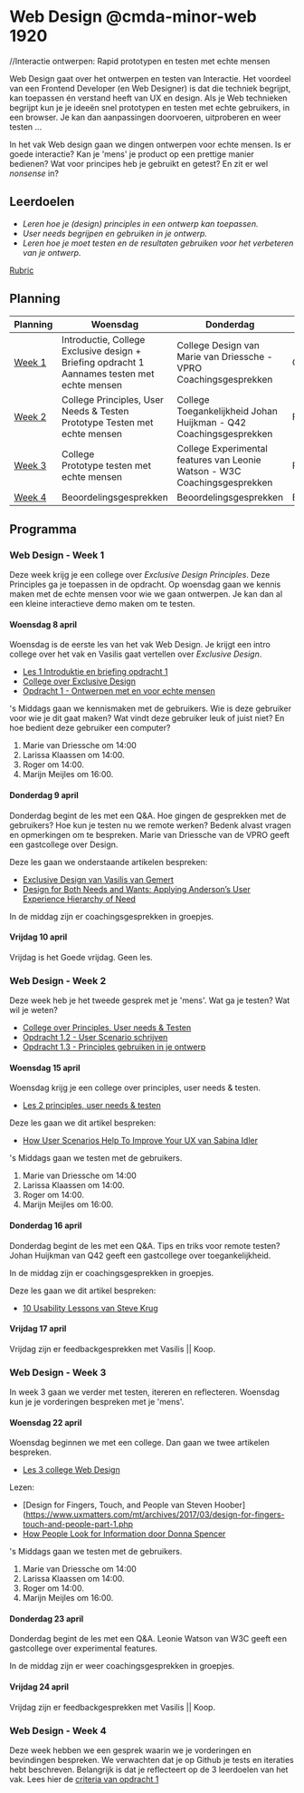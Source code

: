 # Web Design @cmda-minor-web 1920
//Interactie ontwerpen: Rapid prototypen en testen met echte mensen

Web Design gaat over het ontwerpen en testen van Interactie. Het voordeel van een Frontend Developer (en Web Designer) is dat die techniek begrijpt, kan toepassen én verstand heeft van UX en design. Als je Web technieken begrijpt kun je je ideeën snel prototypen en testen met echte gebruikers, in een browser. Je kan dan aanpassingen doorvoeren, uitproberen en weer testen ...

In het vak Web design gaan we dingen ontwerpen voor echte mensen. Is er goede interactie? Kan je 'mens' je product op een prettige manier bedienen? Wat voor principes heb je gebruikt en getest? En zit er wel _nonsense_ in?



## Leerdoelen
- _Leren hoe je (design) principles in een ontwerp kan toepassen._
- _User needs begrijpen en gebruiken in je ontwerp._
- _Leren hoe je moet testen en de resultaten gebruiken voor het verbeteren van je ontwerp._

[Rubric](https://docs.google.com/spreadsheets/d/1no32c9YyAP78VMcqfA5i5at2OrxP9ce1d8dVGnii4Vs/)



## Planning

| Planning  | Woensdag  |  Donderdag | Vrijdag  |
|---|---|---|---|
| <a href=#Web-Desig-Week-1>Week 1</a>  | Introductie, College Exclusive design + Briefing opdracht 1 <br>Aannames testen met echte mensen| College Design van Marie van Driessche - VPRO <br>Coachingsgesprekken | Goede vrijdag  |
| <a href=#Web-Design-Week-2>Week 2</a>  | College Principles, User Needs & Testen <br>Prototype Testen met echte mensen |  College Toegankelijkheid Johan Huijkman - Q42 <br>Coachingsgesprekken | Feedbackgesprekken  |
| <a href=#Web-Design-Week-3>Week 3</a>  | College <br>Prototype testen met echte mensen | College Experimental features van Leonie Watson - W3C <br>Coachingsgesprekken  | Feedbackgesprekken  |
| <a href=#Web-Design-Week-4>Week 4</a>  | Beoordelingsgesprekken | Beoordelingsgesprekken  | Beoordelingsgesprekken  |




## Programma

### Web Design - Week 1
Deze week krijg je een college over _Exclusive Design Principles_. Deze Principles ga je toepassen in de opdracht. Op woensdag gaan we kennis maken met de echte mensen voor wie we gaan ontwerpen. Je kan dan al een kleine interactieve demo maken om te testen.


#### Woensdag 8 april
Woensdag is de eerste les van het vak Web Design. Je krijgt een intro college over het vak en Vasilis gaat vertellen over _Exclusive Design_.

- [Les 1 Introduktie en briefing opdracht 1]()
- [College over Exclusive Design]()
- [Opdracht 1 - Ontwerpen met en voor echte mensen](Opdracht1.md)

's Middags gaan we kennismaken met de gebruikers. Wie is deze gebruiker voor wie je dit gaat maken? Wat vindt deze gebruiker leuk of juist niet? En hoe bedient deze gebruiker een computer?

1. Marie van Driessche om 14:00
2. Larissa Klaassen om 14:00.
3. Roger om 14:00.
4. Marijn Meijles om 16:00.



#### Donderdag 9 april
Donderdag begint de les met een Q&A. Hoe gingen de gesprekken met de gebruikers? Hoe kun je testen nu we remote werken? Bedenk alvast vragen en opmerkingen om te bespreken.
Marie van Driessche van de VPRO geeft een gastcollege over Design.

Deze les gaan we onderstaande artikelen bespreken:
- [Exclusive Design van Vasilis van Gemert](https://exclusive-design.vasilis.nl/)
- [Design for Both Needs and Wants: Applying Anderson’s User Experience Hierarchy of Need](https://thevisualcommunicationguy.com/2018/11/08/design-for-both-needs-and-wants-applying-andersons-user-experience-hierarchy-of-needs/)

In de middag zijn er coachingsgesprekken in groepjes.

#### Vrijdag 10 april
Vrijdag is het Goede vrijdag. Geen les.







### Web Design - Week 2
Deze week heb je het tweede gesprek met je 'mens'. Wat ga je testen? Wat wil je weten?

- [College over Principles, User needs & Testen]()
- [Opdracht 1.2 - User Scenario  schrijven]()
- [Opdracht 1.3 - Principles gebruiken in je ontwerp ]()

#### Woensdag 15 april
Woensdag krijg je een college over principles, user needs & testen.

- [Les 2 principles, user needs & testen]()

Deze les gaan we dit artikel bespreken:
- [How User Scenarios Help To Improve Your UX van Sabina Idler](https://usabilla.com/blog/how-user-scenarios-help-to-improve-your-ux/)


's Middags gaan we testen met de gebruikers.

1. Marie van Driessche om 14:00
2. Larissa Klaassen om 14:00.
3. Roger om 14:00.
4. Marijn Meijles om 16:00.






#### Donderdag 16 april
Donderdag begint de les met een Q&A. Tips en triks voor remote testen?
Johan Huijkman van Q42 geeft een gastcollege over toegankelijkheid.

In de middag zijn er coachingsgesprekken in groepjes.


Deze les gaan we dit artikel bespreken:
-  [10 Usability Lessons van Steve Krug](https://www.uxbooth.com/articles/10-usability-lessons-from-steve-krugs-dont-make-me-think/)





#### Vrijdag 17 april
Vrijdag zijn er feedbackgesprekken met Vasilis || Koop.









### Web Design - Week 3
In week 3 gaan we verder met testen, itereren en reflecteren. Woensdag kun je je vorderingen bespreken met je 'mens'.



#### Woensdag 22 april
Woensdag beginnen we met een college. Dan gaan we twee artikelen bespreken.

- [Les 3 college Web Design]()


Lezen:
- [Design for Fingers, Touch, and People van Steven Hoober](https://www.uxmatters.com/mt/archives/2017/03/design-for-fingers-touch-and-people-part-1.php
- [How People Look for Information door Donna Spencer](https://moodle.cmd.hva.nl/pluginfile.php/49531/mod_resource/content/0/How%20people%20look%20for%20information.pdf)



's Middags gaan we testen met de gebruikers.

1. Marie van Driessche om 14:00
2. Larissa Klaassen om 14:00.
3. Roger om 14:00.
4. Marijn Meijles om 16:00.



#### Donderdag 23 april
Donderdag begint de les met een Q&A.
Leonie Watson van W3C geeft een gastcollege over experimental features.

In de middag zijn er weer coachingsgesprekken in groepjes.



#### Vrijdag 24 april
Vrijdag zijn er feedbackgesprekken met Vasilis || Koop.





### Web Design - Week 4

Deze week hebben we een gesprek waarin we je vorderingen en bevindingen bespreken. We verwachten dat je op Github je tests en iteraties hebt beschreven. Belangrijk is dat je reflecteert op de 3 leerdoelen van het vak.
Lees hier de [criteria van opdracht 1](Opdracht1.md)





<!-- Add a link to your live demo in Github Pages 🌐-->

<!-- ☝️ replace this description with a description of your own work -->

<!-- replace the code in the /docs folder with your own, so you can showcase your work with GitHub Pages 🌍 -->

<!-- Add a nice poster image here at the end of the week, showing off your shiny frontend 📸 -->

<!-- Maybe a table of contents here? 📚 -->

<!-- How about a section that describes how to install this project? 🤓 -->

<!-- ...but how does one use this project? What are its features 🤔 -->

<!-- Maybe a checklist of done stuff and stuff still on your wishlist? ✅ -->

<!-- How about a license here? 📜 (or is it a licence?) 🤷 -->
